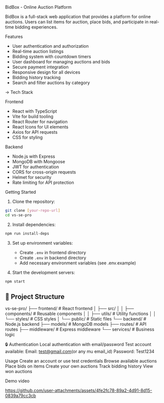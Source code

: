 BidBox - Online Auction Platform

BidBox is a full-stack web application that provides a platform for online auctions. Users can list items for auction, place bids, and participate in real-time bidding experiences.

Features

- User authentication and authorization
- Real-time auction listings
- Bidding system with countdown timers
- User dashboard for managing auctions and bids
- Secure payment integration
- Responsive design for all devices
- Bidding history tracking
- Search and filter auctions by category

-> Tech Stack

Frontend
- React with TypeScript
- Vite for build tooling
- React Router for navigation
- React Icons for UI elements
- Axios for API requests
- CSS for styling

Backend
- Node.js with Express
- MongoDB with Mongoose
- JWT for authentication
- CORS for cross-origin requests
- Helmet for security
- Rate limiting for API protection

Getting Started

1. Clone the repository:
```bash
git clone [your-repo-url]
cd vs-se-pro
```

2. Install dependencies:
```bash
npm run install-deps
```

3. Set up environment variables:
   - Create `.env` in frontend directory
   - Create `.env` in backend directory
   - Add necessary environment variables (see .env.example)

4. Start the development servers:
```bash
npm start
```

## 📁 Project Structure

vs-se-pro/
├── frontend/              # React frontend
│   ├── src/
│   │   ├── components/    # Reusable components
│   │   ├── utils/        # Utility functions
│   │   └── styles/       # CSS styles
│   └── public/           # Static files
└── backend/              # Node.js backend
    ├── models/           # MongoDB models
    ├── routes/           # API routes
    ├── middleware/       # Express middleware
    └── services/         # Business logic

🔒 Authentication
Local authentication with email/password
Test account available:
Email: test@gmail.com(or any mu email_id)
Password: Test1234

Usage
Create an account or use test credentials
Browse available auctions
Place bids on items
Create your own auctions
Track bidding history
View won auctions

Demo video

https://github.com/user-attachments/assets/4fe2fc78-89a2-4d91-8d15-0839a79cc3cb

